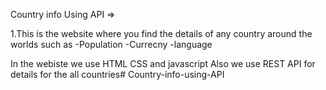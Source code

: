 Country info Using API =>

1.This is the website where you find the details of any country around the worlds such as -Population -Currecny -language

In the webiste we use HTML CSS and javascript Also we use REST API for details for the all countries# Country-info-using-API

